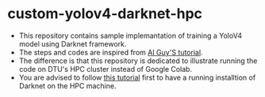 # custom-yolov4-darknet-hpc

- This repository contains sample implemantation of training a YoloV4 model using Darknet framework. 
- The steps and codes are inspired from <a href="https://colab.research.google.com/drive/1_GdoqCJWXsChrOiY8sZMr_zbr_fH-0Fg?usp=sharing"> AI Guy'S tutorial</a>.
- The difference is that this repository is dedicated to illustrate running the code on DTU's HPC cluster instead of Google Colab.
- You are advised to follow <a href="https://github.com/ercanhocaninyeri/darknet_hpc_cluster"> this tutorial</a> first to have a running installtion of Darknet on the HPC machine. 
